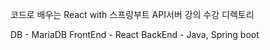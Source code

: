 코드로 배우는 React with 스프링부트 API서버 강의 수강 디렉토리

DB - MariaDB
FrontEnd - React
BackEnd - Java, Spring boot
